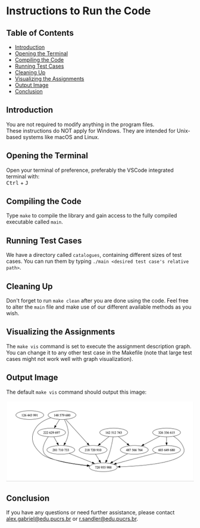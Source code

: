 # Instructions to Run the Code

## Table of Contents
- [Introduction](#introduction)
- [Opening the Terminal](#opening-the-terminal)
- [Compiling the Code](#compiling-the-code)
- [Running Test Cases](#running-test-cases)
- [Cleaning Up](#cleaning-up)
- [Visualizing the Assignments](#visualizing-the-assignments)
- [Output Image](#output-image)
- [Conclusion](#conclusion)

## Introduction
You are not required to modify anything in the program files.  
These instructions do NOT apply for Windows. They are intended for Unix-based systems like macOS and Linux.

## Opening the Terminal
Open your terminal of preference, preferably the VSCode integrated terminal with:  
<span class="keyboard-shortcut"><kbd>Ctrl</kbd> + <kbd>J</kbd></span>

## Compiling the Code
Type `make` to compile the library and gain access to the fully compiled executable called `main`.

## Running Test Cases
We have a directory called `catalogues`, containing different sizes of test cases. You can run them by typing `./main <desired test case's relative path>`.

## Cleaning Up
Don't forget to run `make clean` after you are done using the code. Feel free to alter the `main` file and make use of our different available methods as you wish.

## Visualizing the Assignments
The `make vis` command is set to execute the assignment description graph. You can change it to any other test case in the Makefile (note that large test cases might not work well with graph visualization).

## Output Image
The default `make vis` command should output this image:
<br><br>
![Visualization Output](./assets/assets.png)

## Conclusion
If you have any questions or need further assistance, please contact [alex.gabriel@edu.pucrs.br](mailto:alex.gabriel@edu.pucrs.br) or [r.sandler@edu.pucrs.br](mailto:r.sandler@edu.pucrs.br).
